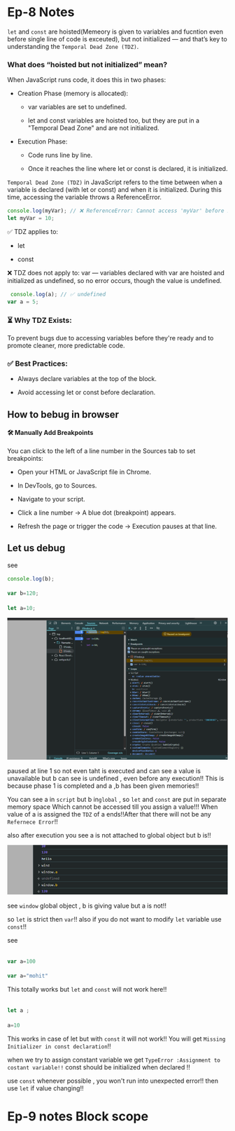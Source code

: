 #  Ep-8 Notes

 `let` and `const` are hoisted(Memeory is given to variables and fucntion even before single line of code is exceuted), but not initialized — and that’s key to understanding the `Temporal Dead Zone (TDZ)`.

 ### What does “hoisted but not initialized” mean?
When JavaScript runs code, it does this in two phases:

- Creation Phase (memory is allocated):

    - var variables are set to undefined.

    - let and const variables are hoisted too, but they are put in a "Temporal Dead Zone" and are not initialized.

- Execution Phase:

    - Code runs line by line.

    - Once it reaches the line where let or const is declared, it is initialized.

`Temporal Dead Zone (TDZ)` in JavaScript refers to the time between when a variable is declared (with let or const) and when it is initialized. During this time, accessing the variable throws a ReferenceError.

```js 
console.log(myVar); // ❌ ReferenceError: Cannot access 'myVar' before initialization
let myVar = 10;
```

✅ TDZ applies to:
- let

- const

❌ TDZ does not apply to:
var — variables declared with var are hoisted and initialized as undefined, so no error occurs, though the value is undefined.

```js
 console.log(a); // ✅ undefined
var a = 5;
```

### ⏳ Why TDZ Exists:
To prevent bugs due to accessing variables before they're ready and to promote cleaner, more predictable code.

### ✅ Best Practices:
- Always declare variables at the top of the block.

- Avoid accessing let or const before declaration.

## How to bebug in browser 

#### 🛠️  Manually Add Breakpoints
 You can  click to the left of a line number in the Sources tab to set breakpoints:

- Open your HTML or JavaScript file in Chrome.

- In DevTools, go to Sources.

- Navigate to your script.

- Click a line number → A blue dot (breakpoint) appears.

- Refresh the page or trigger the code → Execution pauses at that line.

## Let us debug

see 

```js 
console.log(b);

var b=120;

let a=10;

```

![alt text](image.png)

paused at line 1 so not even taht is executed and can see a value is unavailable but b can see is undefined , even before any execution!! This is because phase 1 is completed and a ,b has been given memories!!

You can see a in `script` but b in`global` , so `let` and `const` are put in separate memory space Which cannot be accessed till you assign a value!!!
When value of a is assigned the `TDZ` of a ends!!After that there will not be any `Refernece Error`!!

also after execution you see a is not attached to global object but b is!!

![alt text](image-1.png)

see `window` global object , b is giving value but a is not!!

so `let` is strict then `var`!! also if you do not want to modify `let` variable use `const`!!

see 

```js 

var a=100

var a="mohit"

```
This totally works  but `let` and `const` will not work here!!

```js 

let a ;

a=10 
```
This works in case of let but with `const` it will not work!! You will get `Missing Initializer in const declaration`!!

when we try to assign constant variable we get `TypeError :Assignment to costant variable!!` const should be initialized when declared !!

use `const` whenever possible , you won't run into unexpected error!!
then use `let` if value changing!! 

# Ep-9 notes Block scope 













































































